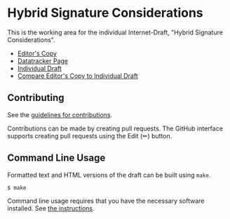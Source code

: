 # Hybrid Signature Considerations

This is the working area for the individual Internet-Draft, "Hybrid Signature Considerations".

* [Editor's Copy](https://dconnolly.github.io/draft-connolly-cfrg-hybrid-signature-considerations/#go.draft-connolly-cfrg-hybrid-signature-considerations.html)
* [Datatracker Page](https://datatracker.ietf.org/doc/draft-connolly-cfrg-hybrid-signature-considerations)
* [Individual Draft](https://datatracker.ietf.org/doc/html/draft-connolly-cfrg-hybrid-signature-considerations)
* [Compare Editor's Copy to Individual Draft](https://dconnolly.github.io/draft-connolly-cfrg-hybrid-signature-considerations/#go.draft-connolly-cfrg-hybrid-signature-considerations.diff)


## Contributing

See the
[guidelines for contributions](https://github.com/dconnolly/draft-connolly-cfrg-hybrid-signature-considerations/blob/main/CONTRIBUTING.md).

Contributions can be made by creating pull requests.
The GitHub interface supports creating pull requests using the Edit (✏) button.


## Command Line Usage

Formatted text and HTML versions of the draft can be built using `make`.

```sh
$ make
```

Command line usage requires that you have the necessary software installed.  See
[the instructions](https://github.com/martinthomson/i-d-template/blob/main/doc/SETUP.md).

